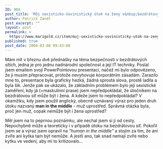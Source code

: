 ```yaml
---
ID: 904
post_title: 'Můj sexisticko-šovinistický útok na ženy v&nbsp;bezdrátových sítích'
author: Patrick Zandl
post_excerpt: ""
layout: post
permalink: >
  https://www.marigold.cz/item/muj-sexisticko-sovinisticky-utok-na-zeny-v-bezdratovych-sitich
published: true
post_date: 2004-03-08 09:43:00
---
```

<P>Mám mít v březnu dvě přednášky na téma bezpečnosti v bezdrátových sítích, jedna je pro jednu&#160;nadnárodní společnost a její IT techniky. Poslal jsem emailem svoji PowerPointovou presentaci, načež mi bylo odpovězeno, že ji musím přepracovat, protože nevyhovuje korporátním zásadám. Zarazilo mne to, presentace byla graficky hezká, žádná sprostá slova, prostě ladila a byla šik. Jenže pak se ukázalo, že základním problémem bylo její sexistické zaměření, kdy já (=maskulinní prase) jsem nepředpokládal, že útočníkem na bezdrátovou síť může být i žena. A kdeže jsem to nepředpokládal? V okamžiku, kdy jsem použil anglický, obecně uznávaný výraz pro jeden druh útoku nazvaný <STRONG>man in the middle</STRONG> - muž uprostřed. Správná otázka byla, proč jen muž, copak nemůže být i žena uprostřed? </P>
<P>Měl jsem na to peprnou poznámku, ale nechal jsem si ji od cesty. Nepochybně může a teoreticky i v případě útoku na bezdrátovou síť. Pokořil jsem se a výraz jsem opravil na <EM>"human in the middle"</EM> a stojím za tím, že ani zvíře ani kytka tam být nemůže. A jestli ano, tak snad nemají zvíře nebo kytku ve vedení, aby mi to kritizovalo...</P>